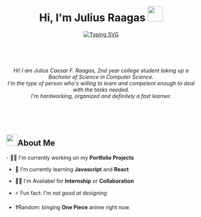 <h1 align="center">Hi, I'm Julius Raagas <img src="https://media.giphy.com/media/hvRJCLFzcasrR4ia7z/giphy.gif" width="40"></h1>
<p align="center">
    <a href="https://git.io/typing-svg"><img src="https://readme-typing-svg.herokuapp.com?size=24&duration=4000&pause=500&color=20C7F7&background=4CFF7400&center=true&vCenter=true&lines=Computer+Science+Student;Front-End+Developer" alt="Typing SVG" /></a>
</p>

<br>
<br>
<br>

<p align="center">
    <i>Hi! I am Julius Caesar F. Raagas, 2nd year college student taking up a Bachelor of Science in Computer Science.<br>
    I'm the type of person who's willing to learn and competent enough to deal with the tasks needed.<br> 
    I'm hardworking, organized and definitely a fast learner.
    </i>
</p>

<br>
<br>
<br>

<h2><img src="https://media.giphy.com/media/pick-me-all-about-6n6N2o22gKVeDQDGy8/giphy.gif" width="30">About Me</h2>
- 👩‍💻 I'm currently working on my <strong color="blue">Portfolio Projects</strong>

- 🧠 I'm currently learning <strong>Javascript</strong> and <strong>React</strong>

- 👯‍♀️ I'm Availabel for <Strong>Internship</strong> or <strong>Collaboration</strong>

- ⚡️ Fun fact: <i>I'm not good at designing</i>

- ❓Random: binging <strong>One Piece</strong> anime right now.

